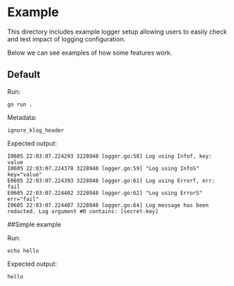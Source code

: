 # Example

This directory includes example logger setup allowing users to easily check and test impact of logging configuration. 

Below we can see examples of how some features work.

## Default

Run:
```console
go run .
```
Metadata:
```console
ignore_klog_header
```

Expected output:
```console
I0605 22:03:07.224293 3228948 logger.go:58] Log using Infof, key: value
I0605 22:03:07.224378 3228948 logger.go:59] "Log using InfoS" key="value"
E0605 22:03:07.224393 3228948 logger.go:61] Log using Errorf, err: fail
E0605 22:03:07.224402 3228948 logger.go:62] "Log using ErrorS" err="fail"
I0605 22:03:07.224407 3228948 logger.go:64] Log message has been redacted. Log argument #0 contains: [secret-key]
```
##Simple example

Run:
```console
echo hello
```

Expected output:
```
hello
```
